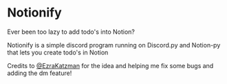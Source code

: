 # Notionify
Ever been too lazy to add todo's into Notion?

Notionify is a simple discord program running on Discord.py and Notion-py that lets you create todo's in Notion


Credits to [@EzraKatzman](https://github.com/ezrakatzman) for the idea and helping me fix some bugs and adding the dm feature!
